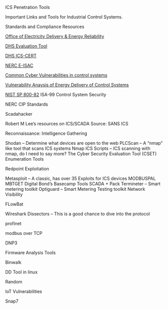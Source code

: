 ICS Penetration Tools

Important Links and Tools for Industrial Control Systems.

Standards and Compliance Resources

[Office of Electricity Delivery & Energy Reliability](http://energy.gov/oe/downloads/cybersecurity-procurement-language-energy-delivery-april-2014)

[DHS Evaluation Tool](http://ics-cert.us-cert.gov/Assessments)

[DHS ICS-CERT](https://ics-cert.us-cert.gov/)

[NERC E-ISAC](https://www.eisac.com/)

[Common Cyber Vulnerabilities in control systems](http://energy.gov/oe/downloads/common-cyber-security-vulnerabilities-observed-control-system-assessments-inl-nstb)

[Vulnerability Anaysis of Energy Delivery of Control Systems](http://energy.gov/oe/downloads/vulnerability-analysis-energy-delivery-control-systems-2011)

[NIST SP 800-82](http://nvlpubs.nist.gov/nistpubs/SpecialPublications/NIST.SP.800-82.pdf)
ISA-99 Control System Security

NERC CIP Standards

Scadahacker

Robert M Lee’s resources on ICS/SCADA
Source: SANS ICS

Reconnaissance: Intelligence Gathering

Shodan – Determine what devices are open to the web
PLCScan – A “nmap” like tool that scans ICS systems
Nmap ICS Scripts – ICS scanning with nmap, do I need to say more?
The Cyber Security Evaluation Tool (CSET)
Enumeration Tools

Redpoint
Exploitation

Metasploit – A classic, has over 35 Exploits for ICS devices
MODBUSPAL
MBTGET
Digital Bond’s Basecamp Tools
SCADA + Pack
Termineter – Smart metering toolkit
Optiguard – Smart Metering Testing toolkit
Network Visibility

FLowBat

Wireshark Dissectors – This is a good chance to dive into the protocol

profinet

modbus over TCP

DNP3

Firmware Analysis Tools

Binwalk

DD Tool in linux

Random

IoT Vulnerabilities

Snap7


